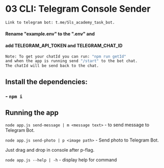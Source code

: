 # 03 CLI: Telegram Console Sender

```bash
Link to telegram bot: t.me/Sls_academy_task_bot.
```

#### Rename "example.env" to the ".env" and
#### add TELEGRAM_API_TOKEN and TELEGRAM_CHAT_ID


```bash
Note: To get your chatId you can run: "npm run getId" 
and when the app is running send "/start" to the bot chat.
The chatId will be send back to the chat.
```

## Install the dependencies:

### - `npm i`

## Running the app

`node app.js send-message | m <message text>` - to send message to Telegram Bot.

`node app.js send-photo | p <image path>` - Send photo to Telegram Bot. 

Just drag and drop in console after p-flag.

`node app.js --help | -h` - display help for command
